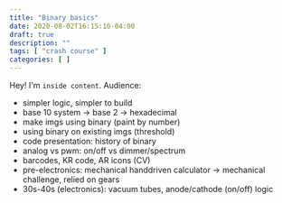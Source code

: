 ```yaml
---
title: "Binary basics"
date: 2020-08-02T16:15:10-04:00
draft: true
description: ""
tags: [ "crash course" ]
categories: [ ]
---
```


Hey!  I'm `inside content`.
Audience: 

- simpler logic, simpler to build
- base 10 system -> base 2 -> hexadecimal
- make imgs using binary (paint by number)
- using binary on existing imgs (threshold)
- code presentation: history of binary
- analog vs pwm: on/off vs dimmer/spectrum
- barcodes, KR code, AR icons (CV)
- pre-electronics: mechanical handdriven calculator -> mechanical challenge, relied on gears
- 30s-40s (electronics): vacuum tubes, anode/cathode (on/off) logic